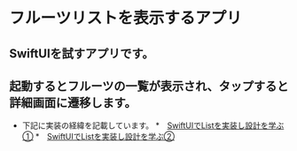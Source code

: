 # フルーツリストを表示するアプリ
## SwiftUIを試すアプリです。
## 起動するとフルーツの一覧が表示され、タップすると詳細画面に遷移します。

* 下記に実装の経緯を記載しています。
  *　[SwiftUIでListを実装し設計を学ぶ①](https://note.com/tomo_kagemo/n/n262011715d38 "SwiftUIでListを実装し設計を学ぶ①")
  *　[SwiftUIでListを実装し設計を学ぶ②](https://note.com/tomo_kagemo/n/n4fd04dbb5ed0 "SwiftUIでListを実装し設計を学ぶ①")
